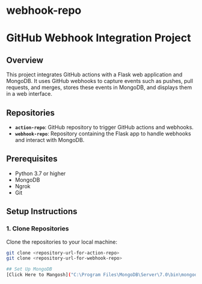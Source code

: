 # webhook-repo

# GitHub Webhook Integration Project

## Overview

This project integrates GitHub actions with a Flask web application and MongoDB. It uses GitHub webhooks to capture events such as pushes, pull requests, and merges, stores these events in MongoDB, and displays them in a web interface.

## Repositories

- **`action-repo`**: GitHub repository to trigger GitHub actions and webhooks.
- **`webhook-repo`**: Repository containing the Flask app to handle webhooks and interact with MongoDB.

## Prerequisites

- Python 3.7 or higher
- MongoDB
- Ngrok
- Git

## Setup Instructions

### 1. Clone Repositories

Clone the repositories to your local machine:

```bash
git clone <repository-url-for-action-repo>
git clone <repository-url-for-webhook-repo>

## Set Up MongoDB
[Click Here to Mangosh]("C:\Program Files\MongoDB\Server\7.0\bin\mongod.exe")

 
